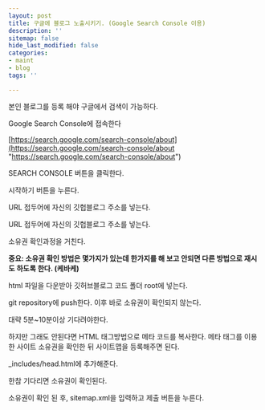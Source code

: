 ```yaml
---
layout: post
title: 구글에 블로그 노출시키기. (Google Search Console 이용)
description: ''
sitemap: false
hide_last_modified: false
categories:
- maint
- blog
tags: ''

---
```

본인 블로그를 등록 해야 구글에서 검색이 가능하다.

Google Search Console에 접속한다

[https://search.google.com/search-console/about](https://search.google.com/search-console/about "https://search.google.com/search-console/about")

SEARCH CONSOLE 버튼을 클릭한다.

시작하기 버튼을 누른다.

URL 접두어에 자신의 깃헙블로그 주소를 넣는다.

URL 접두어에 자신의 깃헙블로그 주소를 넣는다.

소유권 확인과정을 거친다.

**중요: 소유권 확인 방법은 몇가지가 있는데 한가지를 해 보고 안되면 다른 방법으로 재시도 하도록 한다. (케바케)**

html 파일을 다운받아 깃허브블로그 코드 폴더 root에 넣는다.

git repository에 push한다. 이후 바로 소유권이 확인되지 않는다.

대략 5분\~10분이상 기다려야한다.

하지만 그래도 안된다면 HTML 태그방법으로 메타 코드를 복사한다. 메타 태그를 이용한 사이트 소유권을 확인한 뒤 사이트맵을 등록해주면 된다.

_includes/head.html에 추가해준다.

한참 기다리면 소유권이 확인된다.

소유권이 확인 된 후, sitemap.xml을 입력하고 제출 버튼을 누른다.